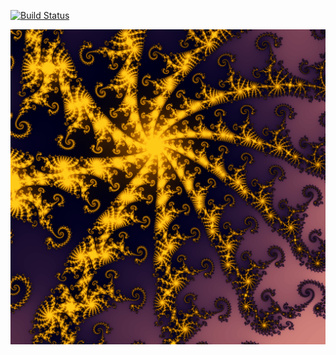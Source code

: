 [![Build Status](https://travis-ci.com/GPGPUCourse2018/Example2Mandelbrot.svg?branch=master)](https://travis-ci.com/GPGPUCourse2018/Example2Mandelbrot)

![Mandelbrot](/.figures/mandelbrot.png?raw=true)
